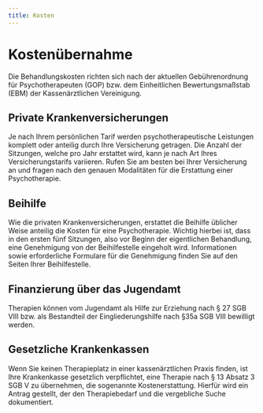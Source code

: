 ```yaml
---
title: Kosten
---
```

# Kostenübernahme

Die Behandlungskosten richten sich nach der aktuellen Gebührenordnung für Psychotherapeuten (GOP) bzw. dem Einheitlichen Bewertungsmaßstab (EBM) der Kassenärztlichen Vereinigung.

## Private Krankenversicherungen

Je nach Ihrem persönlichen Tarif werden psychotherapeutische Leistungen komplett oder anteilig durch Ihre Versicherung getragen. Die Anzahl der Sitzungen, welche pro Jahr erstattet wird, kann je nach Art Ihres Versicherungstarifs variieren. Rufen Sie am besten bei Ihrer Versicherung an und fragen nach den genauen Modalitäten für die Erstattung einer Psychotherapie. 

## Beihilfe

Wie die privaten Krankenversicherungen, erstattet die Beihilfe üblicher Weise anteilig die Kosten für eine Psychotherapie. Wichtig hierbei ist, dass in den ersten fünf Sitzungen, also vor Beginn der eigentlichen Behandlung, eine Genehmigung von der Beihilfestelle eingeholt wird. Informationen sowie erforderliche Formulare für die Genehmigung finden Sie auf den Seiten Ihrer Beihilfestelle.

## Finanzierung über das Jugendamt

Therapien können vom Jugendamt als Hilfe zur Erziehung nach § 27 SGB VIII bzw. als Bestandteil der Eingliederungshilfe nach §35a SGB VIII bewilligt werden.

## Gesetzliche Krankenkassen

Wenn Sie keinen Therapieplatz in einer kassenärztlichen Praxis finden, ist Ihre Krankenkasse gesetzlich verpflichtet, eine Therapie nach § 13 Absatz 3 SGB V zu übernehmen, die sogenannte Kostenerstattung. Hierfür wird ein Antrag gestellt, der den Therapiebedarf und die vergebliche Suche dokumentiert.